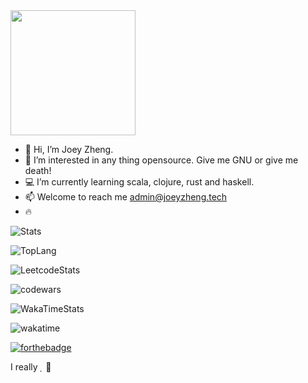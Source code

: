 <!---
joey5403/joey5403 is a special repository because its `README.md` (this file) appears on your GitHub profile.
You can click the Preview link to take a look at your changes.
use cheatsheet: https://github.com/ikatyang/emoji-cheat-sheet?tab=readme-ov-file#computer

--->
<img src="https://github.githubassets.com/images/mona-loading-dimmed.gif" style="width:200px"/>

- :wave: Hi, I’m Joey Zheng.
- :flashlight: I’m interested in any thing opensource. Give me GNU or give me death!
- :computer: I’m currently learning scala, clojure, rust and haskell.
- :mailbox: Welcome to reach me admin@joeyzheng.tech
- :fire: 

![Stats](https://github-readme-stats.vercel.app/api?username=joey5403&theme=tokyonight&show_icons=true&count_private=true)

![TopLang](https://github-readme-stats.vercel.app/api/top-langs/?username=joey5403&theme=tokyonight&layout=compact&card_width=444)

![LeetcodeStats](https://leetcode.card.workers.dev/joey5403?theme=dark&font=baloo)

![codewars](https://www.codewars.com/users/joey5403/badges/large)

![WakaTimeStats](https://github-readme-stats.vercel.app/api/wakatime?username=joey5403)

![wakatime](https://wakatime.com/badge/user/9b541262-192b-4f1c-8c7b-6b225e3b59f9.svg)

[![forthebadge](https://forthebadge.com/images/badges/made-with-out-pants.svg)](https://forthebadge.com)

I really   
